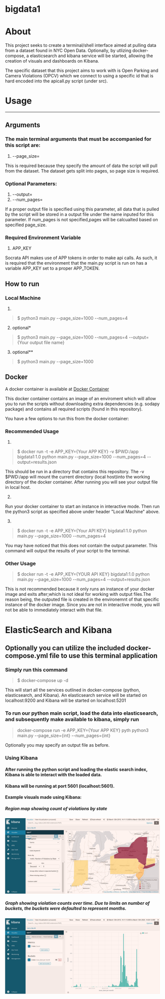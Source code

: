 # bigdata1 

# About
This project seeks to create a terminal/shell interface aimed at pulling data from a dataset found in NYC Open Data.
Optionally, by utlizing docker-compose, a elasticsearch and kibana service will be started, allowing the creation of visuals and dashboards on Kibana.

The specific dataset that this project aims to work with is Open Parking and Camera Violations (OPCV) which we connect to using
a specific id that is hard encoded into the apicall.py script (under src).

# Usage
--------------------------------------------------------------------------------------------------------------------------
## Arguments
### The main terminal arguments that must be accompanied for this script are:
1. --page_size=

This is required because they specify the amount of data the script will pull from the dataset.
The dataset gets split into pages, so page size is required.

### Optional Parameters:
1. --output=
2. --num_pages=

If a proper output file is specified using this parameter, all data that is pulled by the script will be stored
in a output file under the name inputed for this parameter. 
If num_pages is not specified,pages will be calcualted based on specified page_size.

### Required Environment Variable
1. APP_KEY

Socrata API makes use of APP tokens in order to make api calls. As such, it is required that the environment that the 
main.py script is run on has a variable APP_KEY set to a proper APP_TOKEN. 

## How to run
### Local Machine
1. 
> $ python3 main.py --page_size=1000 --num_pages=4 
2. optional*
>$ python3 main.py --page_size=1000 --num_pages=4 --output={Your output file name}
3. optional**
>$ python3 main.py --page_size=1000 

## Docker 
A docker container is available at [Docker Container](https://hub.docker.com/r/tbenthomas/bigdata1)

This docker container contains an image of an enviroment which will allow you to run the scripts without downloading extra
dependencies (e.g. sodapy package) and contains all required scripts (found in this repository).

You have a few options to run this from the docker container:

### Recommended Usage
1.
> $ docker run -t -e APP_KEY={Your APP KEY} -v $PWD:/app bigdata1:1.0 python main.py --page_size=1000 --num_pages=4 --output=results.json

This should be run in a directory that contains this repository. The -v $PWD:/app will mount the current directory (local host)into the working directory of the docker container. After running you will see your output file in local host. 

2. 
Run your docker container to start an instance in interactive mode.
Then run the python3 script as specified above under header "Local Machine" above.

3.
> $ docker run -t -e APP_KEY={Your API KEY} bigdata1:1.0 python main.py --page_size=1000 --num_pages=4 

You may have noticed that this does not contain the output parameter. This command will output the results of your script
to the terminal. 

### Other Usage
> $ docker run -t -e APP_KEY={YOUR API KEY} bigdata1:1.0 python main.py --page_size=1000 --num_pages=4 --output=results.json

This is not recommended because it only runs an instance of your docker image and exits after;which is not ideal for working with output files.The reason being, the outputed file is created in the environemnt of that specific instance of the docker image. Since you are not in interactive mode, you will not be able to immediately interact with that file. 

# ElasticSearch and Kibana
## Optionally you can utilize the included docker-compose.yml file to use this terminal application
### Simply run this command
> $ docker-compose up -d

This will start all the services outlined in docker-compose (python, elasticsearch, and Kibana). An elasticsearch service will be started on localhost:9200 and Kibana will be started on localhost:5201

### To run our python main script, load the data into elasticsearch, and subsequently make available to kibana, simply run

> docker-compose run -e APP_KEY={Your APP KEY} pyth python3 main.py --page_size={int} --num_pages={int}

Optionally you may specify an output file as before. 

### Using Kibana
#### After running the python script and loading the elastic search index, Kibana is able to interact with the loaded data.
#### Kibana will be running at port 5601 (localhost:5601). 
#### Example visuals made using Kibana:
##### Region map showing count of violations by state
![image](kibana_screenshots/map_visual?raw=true)

##### Graph showing violation counts over time. Due to limits on number of buckets, the buckets were defaulted to represent months.

![image](kibana_screenshots/ticket_count_over_time.png?raw=true)
